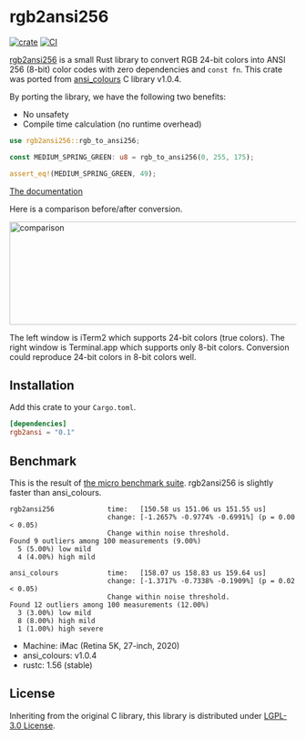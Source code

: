rgb2ansi256
===========
[![crate][crates-io-badge]][crates-io]
[![CI][ci-badge]][ci]

[rgb2ansi256][] is a small Rust library to convert RGB 24-bit colors into ANSI 256 (8-bit) color codes with zero dependencies
and `const fn`. This crate was ported from [ansi_colours][] C library v1.0.4.

By porting the library, we have the following two benefits:

- No unsafety
- Compile time calculation (no runtime overhead)

```rust
use rgb2ansi256::rgb_to_ansi256;

const MEDIUM_SPRING_GREEN: u8 = rgb_to_ansi256(0, 255, 175);

assert_eq!(MEDIUM_SPRING_GREEN, 49);
```

[The documentation](https://docs.rs/rgb2ansi256)

Here is a comparison before/after conversion.

<img src="https://github.com/rhysd/ss/raw/master/rgb2ansi256/compare.png" alt="comparison" width=533 height=181/>

The left window is iTerm2 which supports 24-bit colors (true colors). The right window is Terminal.app which supports only
8-bit colors. Conversion could reproduce 24-bit colors in 8-bit colors well.

## Installation

Add this crate to your `Cargo.toml`.

```toml
[dependencies]
rgb2ansi = "0.1"
```

## Benchmark

This is the result of [the micro benchmark suite](./benches/bench.rs). rgb2ansi256 is slightly faster than ansi_colours.

```
rgb2ansi256             time:   [150.58 us 151.06 us 151.55 us]
                        change: [-1.2657% -0.9774% -0.6991%] (p = 0.00 < 0.05)
                        Change within noise threshold.
Found 9 outliers among 100 measurements (9.00%)
  5 (5.00%) low mild
  4 (4.00%) high mild

ansi_colours            time:   [158.07 us 158.83 us 159.64 us]
                        change: [-1.3717% -0.7338% -0.1909%] (p = 0.02 < 0.05)
                        Change within noise threshold.
Found 12 outliers among 100 measurements (12.00%)
  3 (3.00%) low mild
  8 (8.00%) high mild
  1 (1.00%) high severe
```

- Machine: iMac (Retina 5K, 27-inch, 2020)
- ansi_colours: v1.0.4
- rustc: 1.56 (stable)

## License

Inheriting from the original C library, this library is distributed under [LGPL-3.0 License](./LICENSE).

[rgb2ansi256]: https://github.com/rhysd/rgb2ansi256
[ansi_colours]: https://github.com/mina86/ansi_colours
[crates-io]: https://crates.io/crates/rgb2ansi256
[crates-io-badge]: https://img.shields.io/crates/v/rgb2ansi256.svg
[ci-badge]: https://github.com/rhysd/rgb2ansi256/actions/workflows/ci.yml/badge.svg
[ci]: https://github.com/rhysd/rgb2ansi256/actions/workflows/ci.yml
